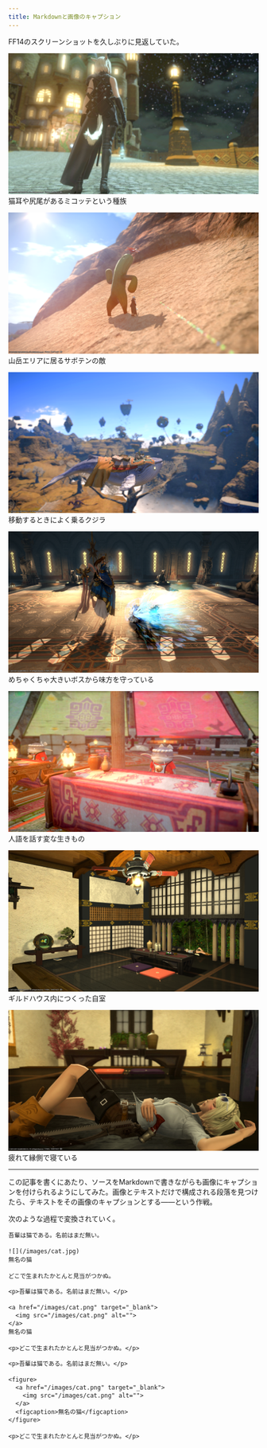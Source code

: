 ```yaml
---
title: Markdownと画像のキャプション
---
```


FF14のスクリーンショットを久しぶりに見返していた。

![](/images/2020-09-22-markdown-caption-back.png)
猫耳や尻尾があるミコッテという種族

![](/images/2020-09-22-markdown-caption-monster.png)
山岳エリアに居るサボテンの敵

![](/images/2020-09-22-markdown-caption-whale.png)
移動するときによく乗るクジラ

![](/images/2020-09-22-markdown-caption-boss.png)
めちゃくちゃ大きいボスから味方を守っている

![](/images/2020-09-22-markdown-caption-namazuo.png)
人語を話す変な生きもの

![](/images/2020-09-22-markdown-caption-myroom.png)
ギルドハウス内につくった自室

![](/images/2020-09-22-markdown-caption-myroom-2.png)
疲れて縁側で寝ている

---

この記事を書くにあたり、ソースをMarkdownで書きながらも画像にキャプションを付けられるようにしてみた。画像とテキストだけで構成される段落を見つけたら、テキストをその画像のキャプションとする――という作戦。

次のような過程で変換されていく。

```
吾輩は猫である。名前はまだ無い。

![](/images/cat.jpg)
無名の猫

どこで生まれたかとんと見当がつかぬ。
```

```
<p>吾輩は猫である。名前はまだ無い。</p>

<a href="/images/cat.png" target="_blank">
  <img src="/images/cat.png" alt="">
</a>
無名の猫

<p>どこで生まれたかとんと見当がつかぬ。</p>
```

```
<p>吾輩は猫である。名前はまだ無い。</p>

<figure>
  <a href="/images/cat.png" target="_blank">
    <img src="/images/cat.png" alt="">
  </a>
  <figcaption>無名の猫</figcaption>
</figure>

<p>どこで生まれたかとんと見当がつかぬ。</p>
```
